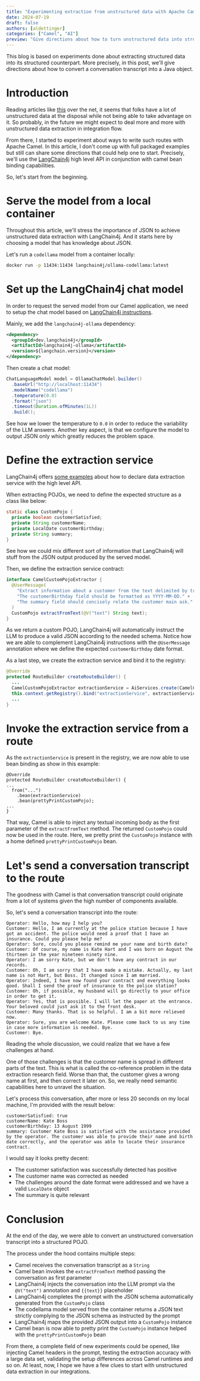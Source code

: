 ```yaml
---
title: "Experimenting extraction from unstructured data with Apache Camel and LangChain4j"
date: 2024-07-19
draft: false
authors: [aldettinger]
categories: ["Camel", "AI"]
preview: "Give directions about how to turn unstructured data into structured data with Camel and LangChain4j."
---
```


This blog is based on experiments done about extracting structured data into its structured counterpart. More precisely, in this post, we'll give
directions about how to convert a conversation transcript into a Java object.

# Introduction

Reading articles like [this](https://www.perfect-memory.com/unlock-the-potential-of-unstructured-data/) over the net, it seems that folks have a lot of unstructured data at the disposal while not being able to take advantage on it. So probably, in the future we might expect to deal more and more with unstructured data extraction in integration flow.

From there, I started to experiment about ways to write such routes with Apache Camel. In this article, I don't come up with full packaged examples but still can share some directions that could help one to start. Precisely, we'll use the [LangChain4j](https://github.com/langchain4j/langchain4j) high level API in conjunction with camel bean binding capabilities.

So, let's start from the beginning.

# Serve the model from a local container

Throughout this article, we'll stress the importance of JSON to achieve unstructured data extraction with LangChain4j.
And it starts here by choosing a model that has knowledge about JSON.

Let's run a `codellama` model from a container locally:

```bash
docker run -p 11434:11434 langchain4j/ollama-codellama:latest
```

# Set up the LangChain4j chat model

In order to request the served model from our Camel application, we need to setup the chat model based on [LangChain4j instructions](https://docs.langchain4j.dev/integrations/language-models/ollama/).

Mainly, we add the `langchain4j-ollama` dependency:

```xml
<dependency>
  <groupId>dev.langchain4j</groupId>
  <artifactId>langchain4j-ollama</artifactId>
  <version>${langchain.version}</version>
</dependency>
```

Then create a chat model:

```java
ChatLanguageModel model = OllamaChatModel.builder()
  .baseUrl("http://localhost:11434")
  .modelName("codellama")
  .temperature(0.0)
  .format("json")
  .timeout(Duration.ofMinutes(1L))
  .build();
```

See how we lower the temperature to `0.0` in order to reduce the variability of the LLM answers.
Another key aspect, is that we configure the model to output JSON only which greatly reduces the problem space.

# Define the extraction service

LangChain4j offers [some examples](https://docs.langchain4j.dev/tutorials/structured-data-extraction/) about how to declare data extraction service with the high level API.

When extracting POJOs, we need to define the expected structure as a class like below:

```java
static class CustomPojo {
  private boolean customerSatisfied;
  private String customerName;
  private LocalDate customerBirthday;
  private String summary;
}
```

See how we could mix different sort of information that LangChain4j will stuff from the JSON output produced by the served model.

Then, we define the extraction service contract:

```java
interface CamelCustomPojoExtractor {
  @UserMessage(
    "Extract information about a customer from the text delimited by triple backticks: ```{{text}}```." +
    "The customerBirthday field should be formatted as YYYY-MM-DD." +
    "The summary field should concisely relate the customer main ask."
  )
  CustomPojo extractFromText(@V("text") String text);
}
```

As we return a custom POJO, LangChain4j will automatically instruct the LLM to produce a valid JSON according to the needed schema.
Notice how we are able to complement LangChain4j instructions with the `@UserMessage` annotation where we define the expected `customerBirthday` date format.

As a last step, we create the extraction service and bind it to the registry:

```java
@Override
protected RouteBuilder createRouteBuilder() {
  ...
  CamelCustomPojoExtractor extractionService = AiServices.create(CamelCustomPojoExtractor.class, chatLanguageModel);
  this.context.getRegistry().bind("extractionService", extractionService);
  ...
}
```

# Invoke the extraction service from a route

As the `extractionService` is present in the registry, we are now able to use bean binding as show in this example:

```
@Override
protected RouteBuilder createRouteBuilder() {
...
  from("...")
    .bean(extractionService)
    .bean(prettyPrintCustomPojo);
...
}
```

That way, Camel is able to inject any textual incoming body as the first parameter of the `extractFromText` method.
The returned `CustomPojo` could now be used in the route.
Here, we pretty print the `CustomPojo` instance with a home defined `prettyPrintCustomPojo` bean.

# Let's send a conversation transcript to the route

The goodness with Camel is that conversation transcript could originate from a lot of systems given the high number of components available.

So, let's send a conversation transcript into the route:

```
Operator: Hello, how may I help you?
Customer: Hello, I am currently at the police station because I have got an accident. The police would need a proof that I have an insurance. Could you please help me?
Operator: Sure, could you please remind me your name and birth date?
Customer: Of course, my name is Kate Hart and I was born on August the thirteen in the year nineteen ninety nine.
Operator: I am sorry Kate, but we don't have any contract in our records.
Customer: Oh, I am sorry that I have made a mistake. Actually, my last name is not Hart, but Boss. It changed since I am married.
Operator: Indeed, I have now found your contract and everything looks good. Shall I send the proof of insurance to the police station?
Customer: Oh, if possible, my husband will go directly to your office in order to get it.
Operator: Yes, that is possible. I will let the paper at the entrance. Your beloved could just ask it to the front desk.
Customer: Many thanks. That is so helpful. I am a bit more relieved now.
Operator: Sure, you are welcome Kate. Please come back to us any time in case more information is needed. Bye.
Customer: Bye.
```

Reading the whole discussion, we could realize that we have a few challenges at hand.

One of those challenges is that the customer name is spread in different parts of the text.
This is what is called the co-reference problem in the data extraction research field.
Worse than that, the customer gives a wrong name at first, and then correct it later on.
So, we really need semantic capabilities here to unravel the situation.

Let's process this conversation, after more or less 20 seconds on my local machine, I'm provided with the result below:

```
customerSatisfied: true
customerName: Kate Boss
customerBirthday: 13 August 1999
summary: Customer Kate Boss is satisfied with the assistance provided by the operator. The customer was able to provide their name and birth date correctly, and the operator was able to locate their insurance contract.
```

I would say it looks pretty decent:
 + The customer satisfaction was successfully detected has positive
 + The customer name was corrected as needed
 + The challenges around the date format were addressed and we have a valid `LocalDate` object
 + The summary is quite relevant

# Conclusion

At the end of the day, we were able to convert an unstructured conversation transcript into a structured POJO.

The process under the hood contains multiple steps:
 + Camel receives the conversation transcript as a `String`
 + Camel bean invokes the `extractFromText` method passing the conversation as first parameter
 + LangChain4j injects the conversation into the LLM prompt via the `@V("text")` annotation and `{{text}}` placeholder
 + LangChain4j completes the prompt with the JSON schema automatically generated from the `CustomPojo` class
 + The codellama model served from the container returns a JSON text strictly complying to the JSON schema as instructed by the prompt
 + LangChain4j maps the provided JSON output into a `CustomPojo` instance
 + Camel bean is now able to pretty print the `CustomPojo` instance helped with the `prettyPrintCustomPojo` bean

From there, a complete field of new experiments could be opened, like injecting Camel headers in the prompt, testing the extraction accuracy with a large data set, validating the setup differences across Camel runtimes and so on. At least, now, I hope we have a few clues to start with unstructured data extraction in our integrations.